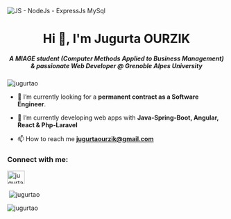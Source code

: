 
![JS - NodeJs - ExpressJs MySql](https://github.com/JugurtaO/jugurtaO/assets/98745935/d6d42bf9-734c-4a34-9d92-271e2609928c)

<h1 align="center">Hi 👋, I'm Jugurta OURZIK</h1>
<h5 align="center">A MIAGE student (Computer Methods Applied to Business Management) & passionate Web Developer @ Grenoble Alpes University </h5>

<p align="left"> <img src="https://komarev.com/ghpvc/?username=jugurtao&label=Profile%20views&color=0e75b6&style=flat" alt="jugurtao" /> </p>

- 🔭 I’m currently looking for a **permanent contract as a Software Engineer**.

- 🌱 I’m currently developing web apps with **Java-Spring-Boot, Angular, React & Php-Laravel**

- 📫 How to reach me **jugurtaourzik@gmail.com**

<h3 align="left">Connect with me:</h3>
<p align="left">
<a href="https://linkedin.com/in/jugurtao" target="blank"><img align="center" src="https://raw.githubusercontent.com/rahuldkjain/github-profile-readme-generator/master/src/images/icons/Social/linked-in-alt.svg" alt="jugurtao" height="30" width="40" /></a>
</p>

<p>&nbsp;<img align="center" src="https://github-readme-stats.vercel.app/api?username=jugurtao&show_icons=true&locale=en" alt="jugurtao" /></p>

<p><img align="center" src="https://github-readme-streak-stats.herokuapp.com/?user=jugurtao&" alt="jugurtao" /></p>

